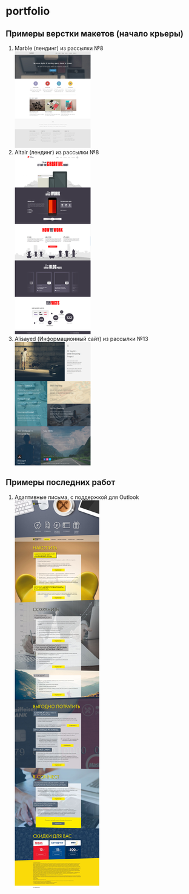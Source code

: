 # portfolio
Примеры верстки макетов (начало крьеры)
------
1. Marble (лендинг) из рассылки №8  
![Marble](https://github.com/ptonixue/portfolio/blob/master/marble/index_preview.png "Marble")
2. Altair (лендинг) из рассылки №8  
![Altair](https://github.com/ptonixue/portfolio/blob/master/altair/index_preview.png "Altair")
3. Alisayed (Информационный сайт) из рассылки №13  
![Alisayed](https://github.com/ptonixue/portfolio/blob/master/alisayed/index_preview.png "Alisayed")

Примеры последних работ
------
1. Адаптивные письма, с поддержкой для Outlook  
![raiffaizen_bank](https://github.com/ptonixue/portfolio/blob/master/preview_LP_1.jpg "raiffaizen_bank")


